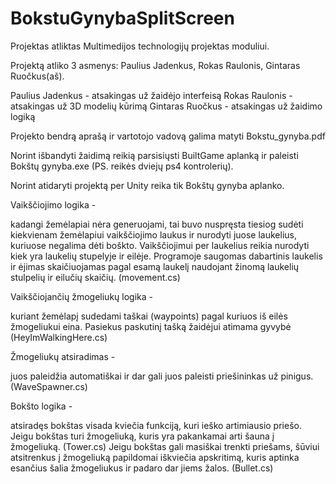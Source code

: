 # BokstuGynybaSplitScreen

Projektas atliktas Multimedijos technologijų projektas moduliui. 

Projektą atliko 3 asmenys: Paulius Jadenkus, Rokas Raulonis, Gintaras Ruočkus(aš).

Paulius Jadenkus - atsakingas už žaidėjo interfeisą
Rokas Raulonis - atsakingas už 3D modelių kūrimą
Gintaras Ruočkus - atsakingas už žaidimo logiką

Projekto bendrą aprašą ir vartotojo vadovą galima matyti Bokstu_gynyba.pdf

Norint išbandyti žaidimą reikią parsisiųsti BuiltGame aplanką ir paleisti Bokštų gynyba.exe (PS. reikės dviejų ps4 kontrolerių).

Norint atidaryti projektą per Unity reika tik Bokštų gynyba aplanko.

Vaikščiojimo logika - 

kadangi žemėlapiai nėra generuojami, tai buvo nuspręsta tiesiog sudėti kiekvienam žemėlapiui vaikščiojimo laukus ir nurodyti juose laukelius, kuriuose negalima dėti boškto. Vaikščiojimui per laukelius reikia nurodyti kiek yra laukelių stupelyje ir eilėje. Programoje saugomas dabartinis laukelis ir ėjimas skaičiuojamas pagal esamą laukelį naudojant žinomą laukelių stulpelių ir eilučių skaičių. (movement.cs)


Vaikščiojančių žmogeliukų logika -

kuriant žemėlapį sudedami taškai (waypoints) pagal kuriuos iš eilės žmogeliukui eina. Pasiekus paskutinį tašką žaidėjui atimama gyvybė (HeyImWalkingHere.cs)


Žmogeliukų atsiradimas -

juos paleidžia automatiškai ir dar gali juos paleisti priešininkas už pinigus. (WaveSpawner.cs)

Bokšto logika -

atsiradęs bokštas visada kviečia funkciją, kuri ieško artimiausio priešo. Jeigu bokštas turi žmogeliuką, kuris yra pakankamai arti šauna į žmogeliuką. (Tower.cs) Jeigu bokštas gali masiškai trenkti priešams, šūviui atsitrenkus į žmogeliuką papildomai iškviečia apskritimą, kuris aptinka esančius šalia žmogeliukus ir padaro dar jiems žalos. (Bullet.cs)

